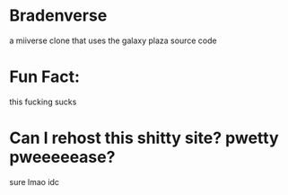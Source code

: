 # Bradenverse
a miiverse clone that uses the galaxy plaza source code
# Fun Fact:
this fucking sucks
# Can I rehost this shitty site? pwetty pweeeeease?
sure lmao idc
